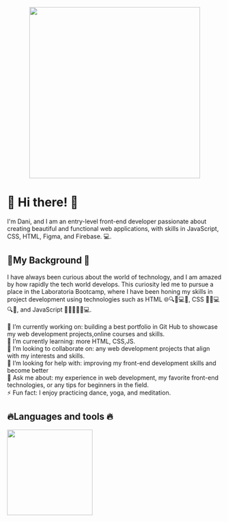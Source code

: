 <div id="header" align= "center" >
  <img src= "https://media.giphy.com/media/v1.Y2lkPTc5MGI3NjExYzU5YTFhN2ZkNDY0YzhlMWM3YzMyOGZkOWZiZTc5OWExZjJiM2EzMSZlcD12MV9pbnRlcm5hbF9naWZzX2dpZklkJmN0PWc/RbDKaczqWovIugyJmW/giphy.gif" width="400"  > 
</div>

<h1>👋 Hi there! 👋</h1>
I'm Dani, and I am an entry-level front-end developer passionate about creating beautiful and functional web applications, with skills in JavaScript, CSS, HTML, Figma, and Firebase. 💻.

<h2>🌸My Background 🌸</h2>
 I have always been curious about the world of technology, and I am amazed by how rapidly the tech world develops. This curiosity led me to pursue a place in the Laboratoria Bootcamp, where I have been honing my skills in project development using technologies such as HTML 🌐🔍🧱💻📝, CSS 🎨💅💻🔍📐, and JavaScript 🚀🌟👨‍💻🔥💻. <br> 
<br> 
🔭 I’m currently working on: building a best portfolio in Git Hub to showcase my web development projects,online courses and skills.  <br> 
🌱 I’m currently learning: more HTML, CSS,JS.   <br> 
👯 I’m looking to collaborate on: any web development projects that align with my interests and skills.  <br> 
🤔 I’m looking for help with: improving my front-end development skills and become better  <br> 
💬 Ask me about: my experience in web development, my favorite front-end technologies, or any tips for beginners in the field.  <br> 
⚡ Fun fact: I enjoy practicing dance, yoga, and meditation. <br> 

<h2>🔥Languages and tools 🔥</h2>
  <div>
  <img src= "https://www.freepnglogos.com/uploads/javascript/logo-html-5-css-javascript-source-code-for-the-taking-23.png" width="200/> 
    <img src= " " /> 
  </div>

